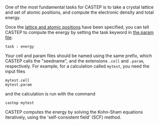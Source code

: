 One of the most fundamental tasks for CASTEP is to take a crystal lattice and set of atomic positions, and compute the electronic density and total energy.

Once the [lattice and atomic positions](../Getting_Started/basic_cell_file.md) have been specified, you can tell CASTEP to compute the energy by setting the task keyword in [the param file](../Getting_Started/basic_param_file.md):

```
task : energy
```

Your cell and param files should be named using the same prefix, which CASTEP calls the "seedname", and the extensions `.cell` and `.param`, respectively. For example, for a calculation called `mytest`, you need the input files
```
mytest.cell
mytest.param
```
and the calculation is run with the command
```
castep mytest
```



CASTEP computes the energy by solving the Kohn-Sham equations iteratively, using the 'self-consistent field' (SCF) method.
